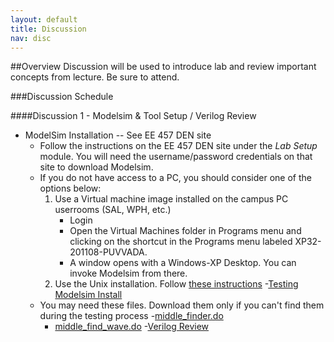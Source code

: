 ```yaml
---
layout: default
title: Discussion
nav: disc
---
```


##Overview
Discussion will be used to introduce lab and review important concepts from lecture.  Be sure to attend.

###Discussion Schedule

####Discussion 1 - Modelsim & Tool Setup / Verilog Review
- ModelSim Installation -- See EE 457 DEN site
  - Follow the instructions on the EE 457 DEN site under the *Lab Setup* module. You will need the username/password credentials on that site to download Modelsim.
  - If you do not have access to a PC, you should consider one of the options below:
    1. Use a Virtual machine image installed on the campus PC userrooms (SAL, WPH, etc.)
       - Login
       - Open the Virtual Machines folder in Programs menu and clicking on the shortcut in the Programs menu labeled XP32-201108-PUVVADA.
       - A window opens with a Windows-XP Desktop. You can invoke Modelsim from there. 
    1. Use the Unix installation.  Follow [these instructions](http://www-classes.usc.edu/engr/ee-s/457/ee457_Verilog/ee457_unix_modelsim_setup_and_testing.pdf)
-[Testing Modelsim Install]({{site.url}}/docs/EE457_ModelSim_PE_Testing_USC)
  - You may need these files. Download them only if you can't find them during the testing process
       -[middle_finder.do](http://ee.usc.edu/~redekopp/ee457/middle_finder.do)
       - [middle_find_wave.do](http://ee.usc.edu/~redekopp/ee457/middle_finder.do)
-[Verilog Review](http://ee.usc.edu/%7Eredekopp/ee457/slides/EE457Unit1b_VerilogDiscussion.pdf)
